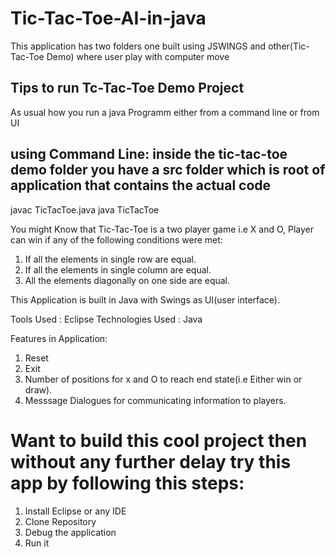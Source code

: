 # Tic-Tac-Toe-AI-in-java

This application has two folders one built using JSWINGS and other(Tic-Tac-Toe Demo) where user play with computer move

## Tips to run Tc-Tac-Toe Demo Project 

As usual how you run a java Programm either from a command line or from UI 

## using Command Line: inside the tic-tac-toe demo folder you have a src folder which is root of application that contains the actual code
javac TicTacToe.java
java TicTacToe

You might Know that Tic-Tac-Toe is a two player game i.e X and O, Player can win if any of the following conditions were met:

1. If all the elements in single row are equal.
2. If all the elements in single column are equal.
3. All the elements diagonally on one side are equal.

This Application is built in Java with Swings as UI(user interface).

Tools Used : Eclipse
Technologies Used : Java

Features in Application:

1. Reset
2. Exit
3. Number of positions for x and O to reach end state(i.e Either win or draw).
4. Messsage Dialogues for communicating information to players.

# Want to build this cool project then without any further delay try this app by following this steps:

1. Install Eclipse or any IDE
2. Clone  Repository 
3. Debug the application
4. Run it

